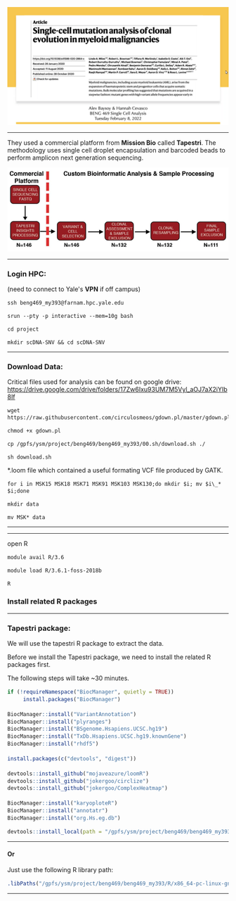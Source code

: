 <p><img width="700" src="https://github.com/MingyuYang-Yale/BENG469/blob/main/SP21/Assignment2/Nature-paper.png" alt="foo bar" title="train &amp; tracks" /></p>

***
They used a commercial platform from **Mission Bio** called **Tapestri**. The methodology uses single cell droplet encapsulation and barcoded beads to perform amplicon next generation sequencing. 
<p><img width="700" src="https://github.com/MingyuYang-Yale/BENG469/blob/main/SP21/Assignment2/Pipeline.png" alt="foo bar" title="train &amp; tracks" /></p>

***
### Login HPC:
(need to connect to Yale's **VPN** if off campus)

```
ssh beng469_my393@farnam.hpc.yale.edu
```
```
srun --pty -p interactive --mem=10g bash
```
```
cd project
```
```
mkdir scDNA-SNV && cd scDNA-SNV
```

***
### Download Data:

Critical files used for analysis can be found on google drive: https://drive.google.com/drive/folders/17Zw6Ixu93UM7M5Vyl_aOJ7aX2iYIb8If

```
wget https://raw.githubusercontent.com/circulosmeos/gdown.pl/master/gdown.pl
```
```
chmod +x gdown.pl
```
```
cp /gpfs/ysm/project/beng469/beng469_my393/00.sh/download.sh ./
```
```
sh download.sh
```
*.loom file which contained a useful formating VCF file produced by GATK.

```
for i in MSK15 MSK18 MSK71 MSK91 MSK103 MSK130;do mkdir $i; mv $i\_* $i;done
```
```
mkdir data
```
```
mv MSK* data
```
***

***
open R
```
module avail R/3.6
```
```
module load R/3.6.1-foss-2018b
```
```
R
```
### Install related R packages

***

### Tapestri package:

We will use the tapestri R package to extract the data.

Before we install the Tapestri package, we need to install the related R packages first.

The following steps will take ~30 minutes.
```r
if (!requireNamespace("BiocManager", quietly = TRUE)) 
     install.packages("BiocManager")    

BiocManager::install("VariantAnnotation")
BiocManager::install("plyranges")
BiocManager::install("BSgenome.Hsapiens.UCSC.hg19")
BiocManager::install("TxDb.Hsapiens.UCSC.hg19.knownGene")
BiocManager::install("rhdf5")

install.packages(c("devtools", "digest"))

devtools::install_github("mojaveazure/loomR")
devtools::install_github("jokergoo/circlize")
devtools::install_github("jokergoo/ComplexHeatmap")

BiocManager::install("karyoploteR")
BiocManager::install("annotatr")
BiocManager::install("org.Hs.eg.db")
```

```r
devtools::install_local(path = "/gpfs/ysm/project/beng469/beng469_my393/00.software/tapestri_1.1.0.tar.gz", repos='http://cran.us.r-project.org', upgrade="never")
```
***

#### Or 

Just use the following R library path: 
```r
.libPaths("/gpfs/ysm/project/beng469/beng469_my393/R/x86_64-pc-linux-gnu-library/3.6")
```
***
